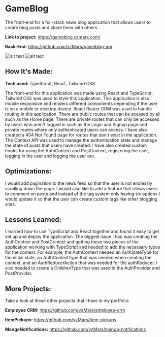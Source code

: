 # GameBlog

The front-end for a full-stack news blog application that allows users to create blog posts and share them with others.

**Link to project:** https://gameblog.vzmars.com/

**Back-End:** https://github.com/vzMars/gameblog-api

![alt text](https://i.imgur.com/kxlagcO.png)
![alt text](https://i.imgur.com/pCh3anV.png)

## How It's Made:

**Tech used:** TypeScript, React, Tailwind CSS

The front-end for this application was made using React and TypeScript. Tailwind CSS was used to style this application. This application is also mobile responsive and renders different components depending if the user is on a mobile or desktop device. React Router DOM was used to handle routing in this application. There are public routes that can be acessed by all such as the Home page. There are private routes that can only be accessed by users who aren't logged in such as the Login and Signup page and private routes where only authenticated users can access. I have also created a 404 Not Found page for routes that don't exist in the application. The Context API was used to manage the authentication state and manage the state of posts that users have created. I have also created custom hooks for using the AuthContext and PostContext, registering the user, logging in the user and logging the user out.

## Optimizations:

I would add pagination to the news feed so that the user is not endlessly scrolling down the page. I would also like to add a feature that allows users to comment on posts and instead of the tag system only having six options I would update it so that the user can create custom tags like other blogging sites.

## Lessons Learned:

I learned how to use TypeScript and React together and found it easy to get set up and deploy the application. The biggest issue I had was creating the AuthContext and PostContext and getting these two pieces of the application working with TypeScript and needed to add the necessary types for the context. For example, the AuthContext needed an AuthStateType for the initial state, an AuthContextType that was needed when creating the context, and an AuthReducerAction that was needed for the authReducer. I also needed to create a ChildrenType that was used in the AuthProvider and PostProvider.

## More Projects:

Take a look at these other projects that I have in my portfolio:

**Employee CRM:** https://github.com/vzMars/employee-crm

**ItemPickups:** https://github.com/vzMars/item-pickups

**MangaNotifications:** https://github.com/vzMars/manga-notifications
